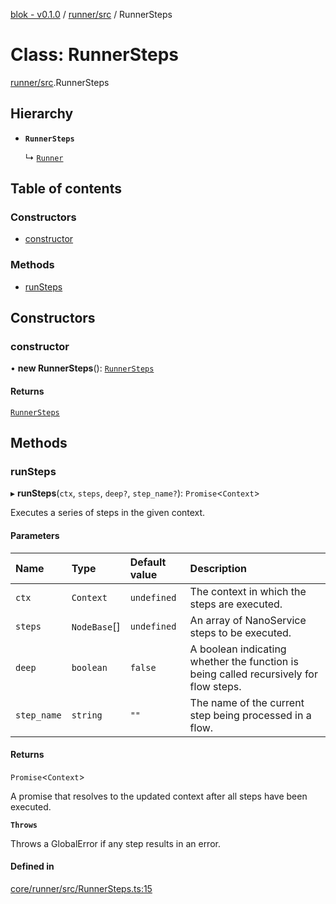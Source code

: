 [blok - v0.1.0](../README.md) / [runner/src](../modules/runner_src.md) / RunnerSteps

# Class: RunnerSteps

[runner/src](../modules/runner_src.md).RunnerSteps

## Hierarchy

- **`RunnerSteps`**

  ↳ [`Runner`](runner_src.Runner.md)

## Table of contents

### Constructors

- [constructor](runner_src.RunnerSteps.md#constructor)

### Methods

- [runSteps](runner_src.RunnerSteps.md#runsteps)

## Constructors

### constructor

• **new RunnerSteps**(): [`RunnerSteps`](runner_src.RunnerSteps.md)

#### Returns

[`RunnerSteps`](runner_src.RunnerSteps.md)

## Methods

### runSteps

▸ **runSteps**(`ctx`, `steps`, `deep?`, `step_name?`): `Promise`\<`Context`\>

Executes a series of steps in the given context.

#### Parameters

| Name | Type | Default value | Description |
| :------ | :------ | :------ | :------ |
| `ctx` | `Context` | `undefined` | The context in which the steps are executed. |
| `steps` | `NodeBase`[] | `undefined` | An array of NanoService steps to be executed. |
| `deep` | `boolean` | `false` | A boolean indicating whether the function is being called recursively for flow steps. |
| `step_name` | `string` | `""` | The name of the current step being processed in a flow. |

#### Returns

`Promise`\<`Context`\>

A promise that resolves to the updated context after all steps have been executed.

**`Throws`**

Throws a GlobalError if any step results in an error.

#### Defined in

[core/runner/src/RunnerSteps.ts:15](https://github.com/deskree-inc/blok/blob/fd59582/core/runner/src/RunnerSteps.ts#L15)
